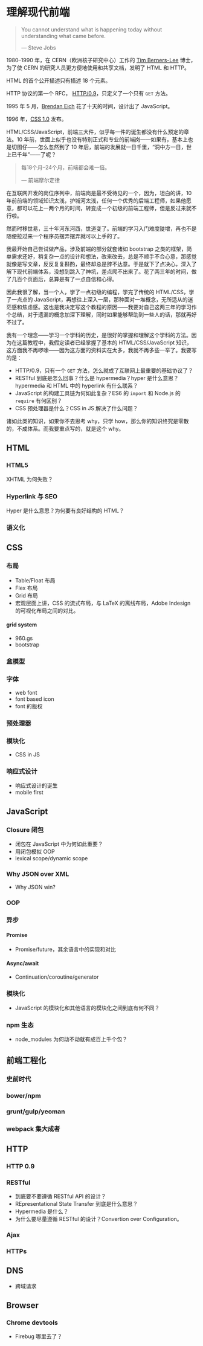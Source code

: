 # 理解现代前端

> You cannot understand what is happening today without understanding what
> came before.
>
> — Steve Jobs

1980–1990 年，在 CERN（欧洲核子研究中心）工作的 [Tim Berners-Lee](https://www.w3.org/People/Berners-Lee/) 博士，为了使 CERN 的研究人员更方便地使用和共享文档，发明了 HTML 和 HTTP。

HTML 的首个公开描述只有描述 18 个元素。

HTTP 协议的第一个 RFC， [HTTP/0.9](https://www.w3.org/Protocols/HTTP/AsImplemented.html)，只定义了一个只有 `GET` 方法。

1995 年 5 月，[Brendan Eich](https://en.wikipedia.org/wiki/Brendan_Eich) 花了十天的时间，设计出了 JavaScript。

1996 年，[CSS 1.0](https://www.w3.org/Style/CSS20/#:~:text=On%20December%2017%2C%201996%2C%20W3C) 发布。

HTML/CSS/JavaScript，前端三大件，似乎每一件的诞生都没有什么预定的章法。10 年前，世面上似乎也没有特别正式和专业的前端岗——如果有，基本上也是切图仔——怎么忽然到了 10 年后，前端的发展就一日千里，“洞中方一日，世上已千年”——了呢？

> 每18个月–24个月，前端都会难一倍。
>
> — 前端摩尔定律

在互联网开发的岗位序列中，前端岗是最不受待见的一个，因为，坦白的讲，10 年前前端的领域知识太浅，护城河太浅，任何一个优秀的后端工程师，如果他愿意，都可以花上一两个月的时间，转变成一个初级的前端工程师，但是反过来就不行啦。

然而时移世易，三十年河东河西，世道变了。前端的学习入门难度陡增，再也不是随便拉过来一个程序员摆弄摆弄就可以上手的了。

我最开始自己尝试做产品，涉及前端的部分就套诸如 bootstrap 之类的框架，简单需求还好，稍复杂一点的设计和想法，改来改去，总是不顺手不合心意，那感觉就像是写文章，反反复复斟酌，最终却总是辞不达意。于是就下了点决心，深入了解下现代前端体系，没想到跳入了神坑，差点爬不出来了。花了两三年的时间，做了几百个页面后，总算是有了一点自信和心得。

因此我很了解，当一个人，学了一点初级的编程，学完了传统的 HTML/CSS，学了一点点的 JavaScript，再想往上深入一层，那种面对一堆概念，无所适从的迷茫感和焦虑感。这也是我决定写这个教程的原因——我要对自己这两三年的学习作个总结，对于遗漏的概念加深下理解，同时如果能够帮助到一些人的话，那就再好不过了。

我有一个理念——学习一个学科的历史，是很好的掌握和理解这个学科的方法。因为在这篇教程中，我假定读者已经掌握了基本的 HTML/CSS/JavaScript 知识，这方面我不再啰嗦——因为这方面的资料实在太多，我就不再多些一举了。我要写的是：

- HTTP/0.9，只有一个 `GET` 方法，怎么就成了互联网上最重要的基础协议了？
- RESTful 到底是怎么回事？什么是 hypermedia？hyper 是什么意思？hypermedia 和 HTML 中的
  hyperlink 有什么联系？
- JavaScript 的构建工具链为何如此复杂？ES6 的 `import` 和 Node.js 的 `require` 有何区别？
- CSS 预处理器是什么？CSS in JS 解决了什么问题？

诸如此类的知识，如果你不去思考 why，只学 how，那么你的知识终究是零散的，不成体系。而我要重点写的，就是这个 why。

## HTML

### HTML5

XHTML 为何失败？

### Hyperlink 与 SEO

Hyper 是什么意思？为何要有良好结构的 HTML？

### 语义化

## CSS

### 布局

- Table/Float 布局
- Flex 布局
- Grid 布局
- 宏观层面上讲，CSS 的流式布局，与 LaTeX 的离线布局，Adobe Indesign 的可视化布局之间的对比。

#### grid system

- 960.gs
- bootstrap

### 盒模型

### 字体

- web font
- font based icon
- font 的版权

### 预处理器

### 模块化

- CSS in JS

### 响应式设计

- 响应式设计的诞生
- mobile first

## JavaScript

### Closure 闭包

- 闭包在 JavaScript 中为何如此重要？
- 用闭包模拟 OOP
- lexical scope/dynamic scope

### Why JSON over XML

- Why JSON win?

### OOP

### 异步

#### Promise

- Promise/future，其余语言中的实现和对比

#### Async/await

- Continuation/coroutine/generator

### 模块化

- JavaScript 的模块化和其他语言的模块化之间到底有何不同？

### npm 生态

- node_modules 为何动不动就有成百上千个包？

## 前端工程化

### 史前时代

### bower/npm

### grunt/gulp/yeoman

### webpack 集大成者

## HTTP

### HTTP 0.9

### RESTful

- 到底要不要遵循 RESTful API 的设计？
- REpresentational State Transfer 到底是什么意思？
- Hypermedia 是什么？
- 为什么要尽量遵循 RESTful 的设计？Convertion over Configuration。

### Ajax

### HTTPs

## DNS

- 跨域请求

## Browser

### Chrome devtools

- Firebug 哪里去了？
